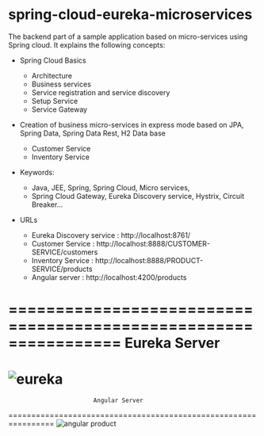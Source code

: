 # spring-cloud-eureka-microservices

The backend part of a sample application based on micro-services using Spring cloud. It explains the following concepts:
- Spring Cloud Basics
    - Architecture
    - Business services
    - Service registration and service discovery
    - Setup Service
    - Service Gateway
- Creation of business micro-services in express mode based on JPA, Spring Data, Spring Data Rest, H2 Data base
    - Customer Service
    - Inventory Service
- Keywords:
    - Java, JEE, Spring, Spring Cloud, Micro services,
    - Spring Cloud Gateway, Eureka Discovery service, Hystrix, Circuit Breaker...

- URLs
    -  Eureka Discovery service : http://localhost:8761/
    -  Customer Service  : http://localhost:8888/CUSTOMER-SERVICE/customers
    -  Inventory Service : http://localhost:8888/PRODUCT-SERVICE/products
    -  Angular server : http://localhost:4200/products


 ================================================================
                            Eureka Server
================================================================
![eureka](https://user-images.githubusercontent.com/85138089/212431759-53880e64-d714-43d2-a17b-5f2926f6849e.PNG)
 ================================================================
                            Angular Server
================================================================ 
![angular product](https://user-images.githubusercontent.com/85138089/212574265-716289a1-f81c-40bc-8a26-a78c2f77030f.PNG)

